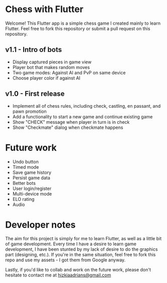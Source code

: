 # Chess with Flutter

Welcome! This Flutter app is a simple chess game I created mainly to learn Flutter. Feel free to fork this repository or submit a pull request on this repository.

## v1.1 - Intro of bots

- Display captured pieces in game view
- Player bot that makes random moves
- Two game modes: Against AI and PvP on same device
- Choose player color if against AI

## v1.0 - First release

- Implement all of chess rules, including check, castling, en passant, and pawn promotion
- Add a functionality to start a new game and continue existing game
- Show "CHECK" message when player in turn is in check
- Show "Checkmate" dialog when checkmate happens

# Future work

- Undo button
- Timed mode
- Save game history
- Persist game data
- Better bots
- User login/register
- Multi-device mode
- ELO rating
- Audio

# Developer notes
The aim for this project is simply for me to learn Flutter, as well as a little bit of game development. Every time I have a desire to learn game development, I have been stunted by my lack of desire to do the graphics part (designing, etc.). If you're in the same situation, feel free to fork this repo and use my assets - I got them from Google anyway.

Lastly, if you'd like to collab and work on the future work, please don't hesitate to contact me at hizkiaadrians@gmail.com
